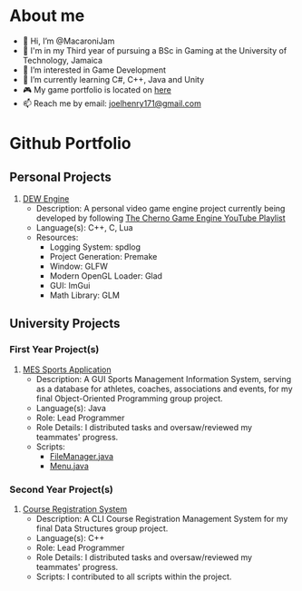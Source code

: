 # About me 
- 👋 Hi, I’m @MacaroniJam
- 🏫 I'm in my Third year of pursuing a BSc in Gaming at the University of Technology, Jamaica
- 👀 I’m interested in Game Development
- 🌱 I’m currently learning C#, C++, Java and Unity
- 🎮 My game portfolio is located on [here](https://macaroni-jam.itch.io/)
- 📫 Reach me by email: joelhenry171@gmail.com

# Github Portfolio
## Personal Projects
1. [DEW Engine](https://github.com/MacaroniJam/DEW-Engine)
   - Description: A personal video game engine project currently being developed by following [The Cherno Game Engine YouTube Playlist](https://www.youtube.com/playlist?list=PLlrATfBNZ98dC-V-N3m0Go4deliWHPFwT)
   - Language(s): C++, C, Lua
   - Resources:
     - Logging System: spdlog
     - Project Generation: Premake
     - Window: GLFW
     - Modern OpenGL Loader: Glad
     - GUI: ImGui
     - Math Library: GLM
   
## University Projects
### First Year Project(s)
1. [MES Sports Application](https://github.com/MacaroniJam/MES-Sports-Application)
   - Description: A GUI Sports Management Information System, serving as a database for athletes, coaches, associations and events, for my final Object-Oriented Programming group project.
   - Language(s): Java
   - Role: Lead Programmer
   - Role Details: I distributed tasks and oversaw/reviewed my teammates' progress.
   - Scripts:
     - [FileManager.java](https://github.com/MacaroniJam/MES-Sports-Application/blob/main/MES-Sports-Application/src/FileManagerpkg/FileManager.java)
     - [Menu.java](https://github.com/MacaroniJam/MES-Sports-Application/blob/main/MES-Sports-Application/src/Menupkg/Menu.java)

### Second Year Project(s)
1. [Course Registration System](https://github.com/JMAJack/Course-Registration-System)
   - Description: A CLI Course Registration Management System for my final Data Structures group project.
   - Language(s): C++
   - Role: Lead Programmer
   - Role Details: I distributed tasks and oversaw/reviewed my teammates' progress.
   - Scripts: I contributed to all scripts within the project.
<!---
MacaroniJam/MacaroniJam is a ✨ special ✨ repository because its `README.md` (this file) appears on your GitHub profile.
You can click the Preview link to take a look at your changes.
--->
